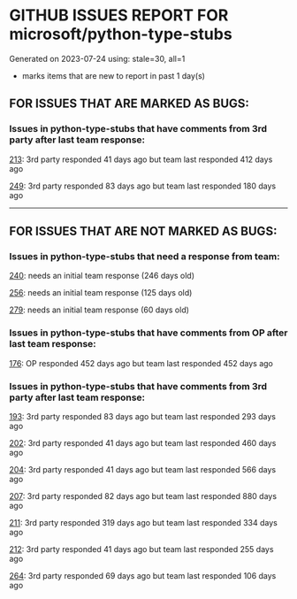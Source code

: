 
# GITHUB ISSUES REPORT FOR microsoft/python-type-stubs


Generated on 2023-07-24 using: stale=30, all=1


* marks items that are new to report in past 1 day(s)


## FOR ISSUES THAT ARE MARKED AS BUGS:


### Issues in python-type-stubs that have comments from 3rd party after last team response:


  [213](https://github.com/microsoft/python-type-stubs/issues/213 "CV2 stub defines type aliases with circular references"): 3rd party responded 41 days ago but team last responded 412 days ago

  [249](https://github.com/microsoft/python-type-stubs/issues/249 "matplotlib colors.py stub"): 3rd party responded 83 days ago but team last responded 180 days ago

---

## FOR ISSUES THAT ARE NOT MARKED AS BUGS:


### Issues in python-type-stubs that need a response from team:


  [240](https://github.com/microsoft/python-type-stubs/issues/240 "[Matplotlib] Uncorrect type-hint in `font_manager.FontProperties`"): needs an initial team response (246 days old)

  [256](https://github.com/microsoft/python-type-stubs/issues/256 "Why does the dict returned by matplotlib.pyplot.subplot_mosaic have Text as key type?"): needs an initial team response (125 days old)

  [279](https://github.com/microsoft/python-type-stubs/issues/279 "`cv2` missing function `imwritemulti`"): needs an initial team response (60 days old)

### Issues in python-type-stubs that have comments from OP after last team response:


  [176](https://github.com/microsoft/python-type-stubs/issues/176 "request : opencv-contrib"): OP responded 452 days ago but team last responded 452 days ago

### Issues in python-type-stubs that have comments from 3rd party after last team response:


  [193](https://github.com/microsoft/python-type-stubs/issues/193 "VS Code AutoComplete does not include some functions of 3rd Party Modules like (NumPy, Pandas, Matplotlib,...)"): 3rd party responded 83 days ago but team last responded 293 days ago

  [202](https://github.com/microsoft/python-type-stubs/issues/202 "vscode autocomplete not working for 'cv2.dnn_DetectionModel' Class"): 3rd party responded 41 days ago but team last responded 460 days ago

  [204](https://github.com/microsoft/python-type-stubs/issues/204 "Intellisense does work with GTK+ 3 (GObject Introspection)"): 3rd party responded 41 days ago but team last responded 566 days ago

  [207](https://github.com/microsoft/python-type-stubs/issues/207 "RPi.GPIO does not work"): 3rd party responded 82 days ago but team last responded 880 days ago

  [211](https://github.com/microsoft/python-type-stubs/issues/211 "Publish each stubs as stub-only package"): 3rd party responded 319 days ago but team last responded 334 days ago

  [212](https://github.com/microsoft/python-type-stubs/issues/212 "Pylance not be resolved the mongoengine"): 3rd party responded 41 days ago but team last responded 255 days ago

  [264](https://github.com/microsoft/python-type-stubs/issues/264 "Add how to install and use section to README"): 3rd party responded 69 days ago but team last responded 106 days ago
